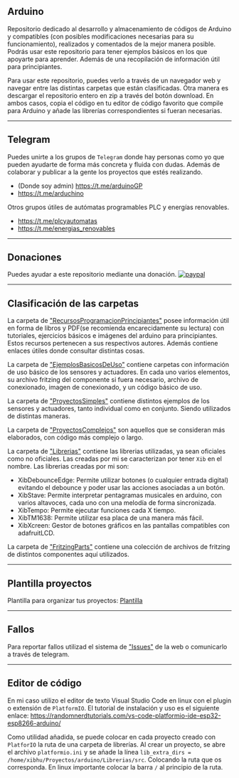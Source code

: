 
## Arduino

Repositorio dedicado al desarrollo y almacenamiento de códigos de Arduino y compatibles (con posibles modificaciones necesarias para su funcionamiento), realizados y comentados de la mejor manera posible. Podrás usar este repositorio para tener ejemplos básicos en los que apoyarte para aprender. Además de una recopilación de información útil para principiantes.

Para usar este repositorio, puedes verlo a través de un navegador web y navegar entre las distintas carpetas que están clasificadas. Otra manera es descargar el repositorio entero en zip a través del botón download. En ambos casos, copia el código en tu editor de código favorito que compile para Arduino y añade las librerías correspondientes si fueran necesarias.

---
## Telegram

Puedes unirte a los grupos de `Telegram` donde hay personas como yo que pueden ayudarte de forma más concreta y fluida con dudas. Además de colaborar y publicar a la gente los proyectos que estés realizando.

- (Donde soy admin) https://t.me/arduinoGP
- https://t.me/arduchino

Otros grupos útiles de autómatas programables PLC y energías renovables.

- https://t.me/plcyautomatas
- https://t.me/energias_renovables

---

## Donaciones

Puedes ayudar a este repositorio mediante una donación. [![paypal](https://www.paypalobjects.com/es_ES/ES/i/btn/btn_donateCC_LG.gif)](https://www.paypal.com/cgi-bin/webscr?cmd=_s-xclick&hosted_button_id=CZM8VWFAP5UUY&source=url)

---

## Clasificación de las carpetas

La carpeta de ["RecursosProgramacionPrincipiantes"](RecursosProgramacionPrincipiantes) posee información útil en forma de libros y PDF(se recomienda encarecidamente su lectura) con tutoriales, ejercicios básicos e imágenes del arduino para principiantes. Estos recursos pertenecen a sus respectivos autores. Además contiene enlaces útiles donde consultar distintas cosas.

La carpeta de ["EjemplosBasicosDeUso"](EjemplosBasicosDeUso) contiene carpetas con información de uso básico de los sensores y actuadores. En cada uno varios elementos, su archivo fritzing del componente si fuera necesario, archivo de conexionado, imagen de conexionado, y un código básico de uso.

La carpeta de ["ProyectosSimples"](ProyectosSimples) contiene distintos ejemplos de los sensores y actuadores, tanto individual como en conjunto. Siendo utilizados de distintas maneras.

La carpeta de ["ProyectosComplejos"](ProyectosComplejos) son aquellos que se consideran más elaborados, con código más complejo o largo.

La carpeta de ["Librerias"](Librerias) contiene las librerias utilizadas, ya sean oficiales como no oficiales. Las creadas por mi se caracterizan por tener `Xib` en el nombre.
Las librerias creadas por mi son:  
- XibDebounceEdge: Permite utilizar botones (o cualquier entrada digital) evitando el debounce y poder usar las acciones asociadas a un botón.
- XibStave: Permite interpretar pentagramas musicales en arduino, con varios altavoces, cada uno con una melodía de forma sincronizada.
- XibTempo: Permite ejecutar funciones cada X tiempo.
- XibTM1638: Permite utilizar esa placa de una manera más fácil.
- XibXcreen: Gestor de botones gráficos en las pantallas compatibles con adafruitLCD.

La carpeta de ["FritzingParts"](FritzingParts) contiene una colección de archivos de fritzing de distintos componentes aquí utilizados.

---

## Plantilla proyectos

Plantilla para organizar tus proyectos: [Plantilla](https://github.com/Xibhu/Tutoriales/tree/master/Programacion/General)

---

## Fallos

Para reportar fallos utilizad el sistema de ["Issues"](https://github.com/Xibhu/Arduino/issues) de la web o comunicarlo a través de telegram.

---

## Editor de código

En mi caso utilizo el editor de texto Visual Studio Code en linux con el plugin o extensión de `PlatformIO`. El tutorial de instalación y uso es el siguiente enlace: https://randomnerdtutorials.com/vs-code-platformio-ide-esp32-esp8266-arduino/

Como utilidad añadida, se puede colocar en cada proyecto creado con `PlatforIO` la ruta de una carpeta de librerías. Al crear un proyecto, se abre el archivo `platformio.ini` y se añade la línea `lib_extra_dirs = /home/xibhu/Proyectos/arduino/Librerias/src`. Colocando la ruta que os corresponda. En linux importante colocar la barra `/` al principio de la ruta.
